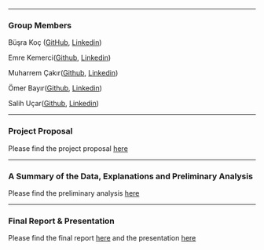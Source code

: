 ﻿***
### Group Members

Büşra Koç ([GitHub](https://mef-bda503.github.io/pj18-busraakoc/), [Linkedin](https://www.linkedin.com/in/busra-koc/))

Emre Kemerci([Github](https://mef-bda503.github.io/pj18-EmreKemerci/), [Linkedin](https://www.linkedin.com/in/emre-kemerci-69298719/))

Muharrem Çakır([Github](https://mef-bda503.github.io/pj18-muharremcakir81/), [Linkedin](https://www.linkedin.com/in/muharrem-%C3%A7ak%C4%B1r-19425052/))

Ömer Bayır([Github](https://mef-bda503.github.io/pj18-omerbayir/), [Linkedin](https://www.linkedin.com/in/%C3%B6mer-bay%C4%B1r-7557aa1b/))

Salih Uçar([Github](https://mef-bda503.github.io/pj18-ucarsal/), [Linkedin](https://www.linkedin.com/in/salih-u%C3%A7ar-90642145/))

***
### Project Proposal
Please find the project proposal [here](Proposal.html)

***
### A Summary of the Data, Explanations and Preliminary Analysis
Please find the preliminary analysis [here](PreliminaryAnalysis.html)

***
### Final Report & Presentation
Please find the final report [here](Final/Final20181223.html) and the presentation [here](Final/PresentationFinal.html)
